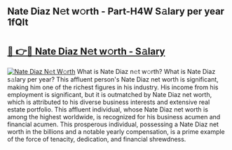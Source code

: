 ## Nate Diaz N𝚎t w𝚘rth - Part-H4W S𝚊lary per year 1fQIt

# <h2><a href="http://gc3475r.nevu.top/?p=Nate+Diaz">🔗 👉🔴 Nate Diaz N𝚎t w𝚘rth - S𝚊lary</a></h2>

[![Nate Diaz N𝚎t W𝚘rth](https://i.imgur.com/Oavwk0R.jpeg)](http://gc3475r.nevu.top/?p=Nate+Diaz)
What is Nate Diaz n𝚎t w𝚘rth? What is Nate Diaz s𝚊lary per year?
This affluent person's Nate Diaz net worth is significant, making him one of the richest figures in his industry. His income from his employment is significant, but it is outmatched by Nate Diaz net worth, which is attributed to his diverse business interests and extensive real estate portfolio. This affluent individual, whose Nate Diaz net worth is among the highest worldwide, is recognized for his business acumen and financial acumen. This prosperous individual, possessing a Nate Diaz net worth in the billions and a notable yearly compensation, is a prime example of the force of tenacity, dedication, and financial shrewdness.
